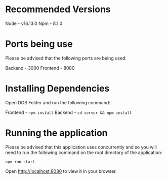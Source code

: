 # Recommended Versions

Node  -  v16.13.0
Npm   -  8.1.0

# Ports being use

Please be advised that the following ports are being used:

Backend - 3000
Frontend - 8080


# Installing Dependencies

Open DOS Folder and run the following command:

Frontend - `npm install`
Backend -  `cd server && npm install`


# Running the application

Please be advised that this application uses concurrently and so you will need to run the following command on the root directory of the application:

`npm run start`

Open [http://localhost:8080](http://localhost:8080) to view it in your browser.